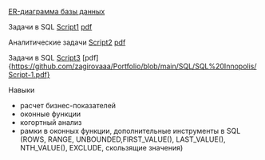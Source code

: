 
[ER-диаграмма базы данных](https://github.com/zagirovaaa/Portfolio/blob/main/SQL/SQL_yandex/advanced_sql_project.pdf)

Задачи в SQL [Script1](https://github.com/zagirovaaa/Portfolio/blob/main/SQL/SQL_yandex/Script1.sql) [pdf](https://github.com/zagirovaaa/Portfolio/blob/main/SQL/SQL_yandex/Script1.pdf)

Аналитические задачи [Script2](https://github.com/zagirovaaa/Portfolio/blob/main/SQL/SQL_yandex/Script2.sql) [pdf](https://github.com/zagirovaaa/Portfolio/blob/main/SQL/SQL_yandex/Script2.pdf)

Задачи в SQL [Script3](https://github.com/zagirovaaa/Portfolio/blob/main/SQL/SQL%20Innopolis/Script-1.sql) [pdf]{https://github.com/zagirovaaa/Portfolio/blob/main/SQL/SQL%20Innopolis/Script-1.pdf}

Навыки
- расчет бизнес-показателей
- оконные функции
- когортный анализ
- рамки в оконных функции, дополнительные инструменты в SQL (ROWS, RANGE, UNBOUNDED,FIRST_VALUE(), LAST_VALUE(), NTH_VALUE(), EXCLUDE, скользящие значения)

